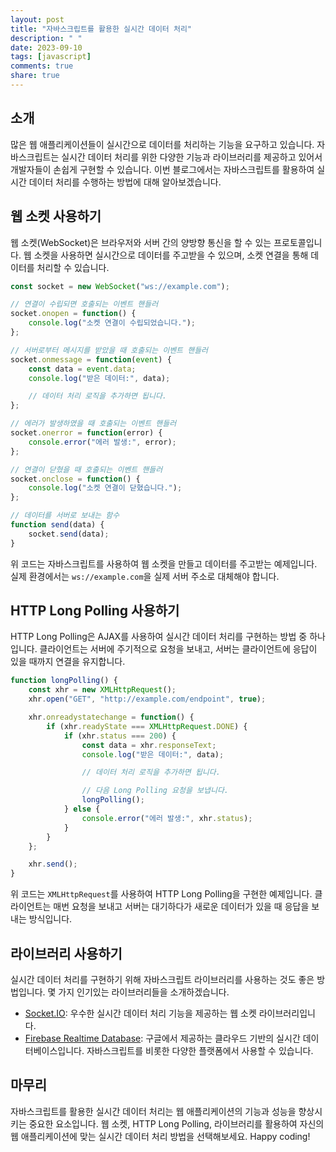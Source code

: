 ```yaml
---
layout: post
title: "자바스크립트를 활용한 실시간 데이터 처리"
description: " "
date: 2023-09-10
tags: [javascript]
comments: true
share: true
---
```


## 소개
많은 웹 애플리케이션들이 실시간으로 데이터를 처리하는 기능을 요구하고 있습니다. 자바스크립트는 실시간 데이터 처리를 위한 다양한 기능과 라이브러리를 제공하고 있어서 개발자들이 손쉽게 구현할 수 있습니다. 이번 블로그에서는 자바스크립트를 활용하여 실시간 데이터 처리를 수행하는 방법에 대해 알아보겠습니다.

## 웹 소켓 사용하기
웹 소켓(WebSocket)은 브라우저와 서버 간의 양방향 통신을 할 수 있는 프로토콜입니다. 웹 소켓을 사용하면 실시간으로 데이터를 주고받을 수 있으며, 소켓 연결을 통해 데이터를 처리할 수 있습니다.

```javascript
const socket = new WebSocket("ws://example.com");

// 연결이 수립되면 호출되는 이벤트 핸들러
socket.onopen = function() {
    console.log("소켓 연결이 수립되었습니다.");
};

// 서버로부터 메시지를 받았을 때 호출되는 이벤트 핸들러
socket.onmessage = function(event) {
    const data = event.data;
    console.log("받은 데이터:", data);

    // 데이터 처리 로직을 추가하면 됩니다.
};

// 에러가 발생하였을 때 호출되는 이벤트 핸들러
socket.onerror = function(error) {
    console.error("에러 발생:", error);
};

// 연결이 닫혔을 때 호출되는 이벤트 핸들러
socket.onclose = function() {
    console.log("소켓 연결이 닫혔습니다.");
};

// 데이터를 서버로 보내는 함수
function send(data) {
    socket.send(data);
}
```

위 코드는 자바스크립트를 사용하여 웹 소켓을 만들고 데이터를 주고받는 예제입니다. 실제 환경에서는 `ws://example.com`을 실제 서버 주소로 대체해야 합니다.

## HTTP Long Polling 사용하기
HTTP Long Polling은 AJAX를 사용하여 실시간 데이터 처리를 구현하는 방법 중 하나입니다. 클라이언트는 서버에 주기적으로 요청을 보내고, 서버는 클라이언트에 응답이 있을 때까지 연결을 유지합니다.

```javascript
function longPolling() {
    const xhr = new XMLHttpRequest();
    xhr.open("GET", "http://example.com/endpoint", true);

    xhr.onreadystatechange = function() {
        if (xhr.readyState === XMLHttpRequest.DONE) {
            if (xhr.status === 200) {
                const data = xhr.responseText;
                console.log("받은 데이터:", data);

                // 데이터 처리 로직을 추가하면 됩니다.

                // 다음 Long Polling 요청을 보냅니다.
                longPolling();
            } else {
                console.error("에러 발생:", xhr.status);
            }
        }
    };

    xhr.send();
}
```

위 코드는 `XMLHttpRequest`를 사용하여 HTTP Long Polling을 구현한 예제입니다. 클라이언트는 매번 요청을 보내고 서버는 대기하다가 새로운 데이터가 있을 때 응답을 보내는 방식입니다.

## 라이브러리 사용하기
실시간 데이터 처리를 구현하기 위해 자바스크립트 라이브러리를 사용하는 것도 좋은 방법입니다. 몇 가지 인기있는 라이브러리들을 소개하겠습니다.

- [Socket.IO](https://socket.io/): 우수한 실시간 데이터 처리 기능을 제공하는 웹 소켓 라이브러리입니다.
- [Firebase Realtime Database](https://firebase.google.com/docs/database): 구글에서 제공하는 클라우드 기반의 실시간 데이터베이스입니다. 자바스크립트를 비롯한 다양한 플랫폼에서 사용할 수 있습니다.

## 마무리
자바스크립트를 활용한 실시간 데이터 처리는 웹 애플리케이션의 기능과 성능을 향상시키는 중요한 요소입니다. 웹 소켓, HTTP Long Polling, 라이브러리를 활용하여 자신의 웹 애플리케이션에 맞는 실시간 데이터 처리 방법을 선택해보세요. Happy coding!